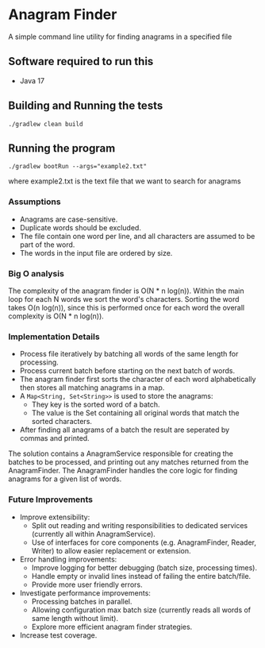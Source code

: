 # Anagram Finder
A simple command line utility for finding anagrams in a specified file

## Software required to run this
* Java 17

## Building and Running the tests
```
./gradlew clean build
```

## Running the program
```
./gradlew bootRun --args="example2.txt" 
```
where example2.txt is the text file that we want to search for anagrams

### Assumptions

- Anagrams are case-sensitive.
- Duplicate words should be excluded.
- The file contain one word per line, and all characters are assumed to be part of the word.
- The words in the input file are ordered by size.

### Big O analysis

The complexity of the anagram finder is O(N * n log(n)). Within the main loop for each N words we sort the word's characters. Sorting the word takes O(n log(n)), since this is performed once for each word the overall complexity is  O(N * n log(n)).

### Implementation Details

- Process file iteratively by batching all words of the same length for processing.
- Process current batch before starting on the next batch of words.
- The anagram finder first sorts the character of each word alphabetically then stores all matching anagrams in a map. 
- A ```Map<String, Set<String>>``` is used to store the anagrams:
  - They key is the sorted word of a batch.
  - The value is the Set containing all original words that match the sorted characters.
- After finding all anagrams of a batch the result are seperated by commas and printed.

The solution contains a AnagramService responsible for creating the batches to be processed, and printing out any matches returned from the AnagramFinder. The AnagramFinder handles the core logic for finding anagrams for a given list of words.


### Future Improvements

- Improve extensibility:
    - Split out reading and writing responsibilities to dedicated services (currently all within AnagramService).
    - Use of interfaces for core components (e.g. AnagramFinder, Reader, Writer) to allow easier replacement or extension.
- Error handling improvements:
  - Improve logging for better debugging (batch size, processing times). 
  - Handle empty or invalid lines instead of failing the entire batch/file.
  - Provide more user friendly errors.
- Investigate performance improvements: 
  - Processing batches in parallel.
  - Allowing configuration max batch size (currently reads all words of same length without limit).
  - Explore more efficient anagram finder strategies.
- Increase test coverage. 


